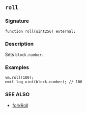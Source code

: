 ## `roll`

### Signature

```solidity
function roll(uint256) external;
```

### Description

Sets `block.number`.

### Examples

```solidity
vm.roll(100);
emit log_uint(block.number); // 100
```

### SEE ALSO

- [forkRoll](./forkRoll.md)
